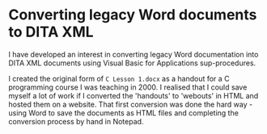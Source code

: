# Converting legacy Word documents to DITA XML
I have developed an interest in converting legacy Word documentation into DITA XML documents using Visual Basic for Applications sup-procedures.

I created the original form of `C Lesson 1.docx` as a handout for a C programming course I was teaching in 2000. I realised that I could save myself a lot of work if I converted the 'handouts' to 'webouts' in HTML and hosted them on a website. That first conversion was done the hard way - using Word to save the documents as HTML files and completing the conversion process by hand in Notepad. 


